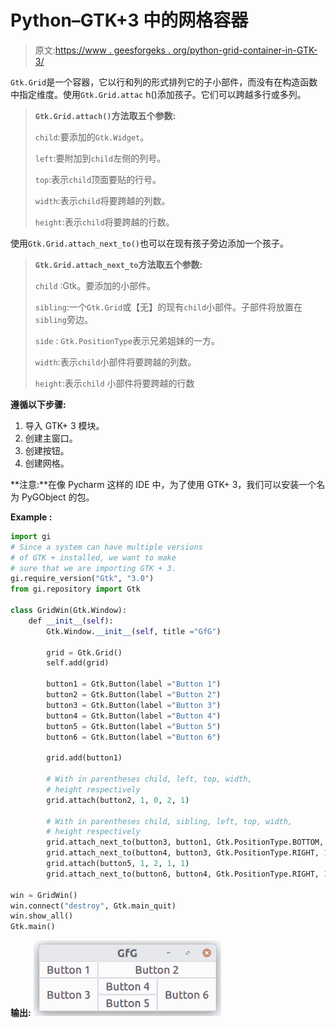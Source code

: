 # Python–GTK+3 中的网格容器

> 原文:[https://www . geesforgeks . org/python-grid-container-in-GTK-3/](https://www.geeksforgeeks.org/python-grid-container-in-gtk-3/)

`Gtk.Grid`是一个容器，它以行和列的形式排列它的子小部件，而没有在构造函数中指定维度。使用`Gtk.Grid.attac` h()添加孩子。它们可以跨越多行或多列。

> **`Gtk.Grid.attach()`方法取五个参数:**
> 
> `child`:要添加的`Gtk.Widget`。
> 
> `left`:要附加到`child`左侧的列号。
> 
> `top`:表示`child`顶面要贴的行号。
> 
> `width`:表示`child`将要跨越的列数。
> 
> `height`:表示`child`将要跨越的行数。

使用`Gtk.Grid.attach_next_to()`也可以在现有孩子旁边添加一个孩子。

> **`Gtk.Grid.attach_next_to`方法取五个参数:**
> 
> `child` :Gtk。要添加的小部件。
> 
> `sibling`:一个`Gtk.Grid`或【无】的现有`child`小部件。子部件将放置在`sibling`旁边。
> 
> `side` : `Gtk.PositionType`表示兄弟姐妹的一方。
> 
> `width`:表示`child`小部件将要跨越的列数。
> 
> `height`:表示`child` 小部件将要跨越的行数

**遵循以下步骤:**

1.  导入 GTK+ 3 模块。
2.  创建主窗口。
3.  创建按钮。
4.  创建网格。

**注意:**在像 Pycharm 这样的 IDE 中，为了使用 GTK+ 3，我们可以安装一个名为 PyGObject 的包。

**Example :**

```py
import gi
# Since a system can have multiple versions
# of GTK + installed, we want to make 
# sure that we are importing GTK + 3.
gi.require_version("Gtk", "3.0")
from gi.repository import Gtk

class GridWin(Gtk.Window):
    def __init__(self):
        Gtk.Window.__init__(self, title ="GfG")

        grid = Gtk.Grid()
        self.add(grid)

        button1 = Gtk.Button(label ="Button 1")
        button2 = Gtk.Button(label ="Button 2")
        button3 = Gtk.Button(label ="Button 3")
        button4 = Gtk.Button(label ="Button 4")
        button5 = Gtk.Button(label ="Button 5")
        button6 = Gtk.Button(label ="Button 6")

        grid.add(button1)

        # With in parentheses child, left, top, width,
        # height respectively
        grid.attach(button2, 1, 0, 2, 1)

        # With in parentheses child, sibling, left, top, width,
        # height respectively 
        grid.attach_next_to(button3, button1, Gtk.PositionType.BOTTOM, 1, 2)
        grid.attach_next_to(button4, button3, Gtk.PositionType.RIGHT, 1, 1)
        grid.attach(button5, 1, 2, 1, 1)
        grid.attach_next_to(button6, button4, Gtk.PositionType.RIGHT, 1, 2)

win = GridWin()
win.connect("destroy", Gtk.main_quit)
win.show_all()
Gtk.main()
```

**输出:**
![](img/69270aadf7763d46373fa1a019411bd2.png)